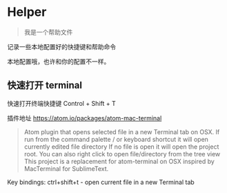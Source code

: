 # Helper

> 我是一个帮助文件

记录一些本地配置好的快捷键和帮助命令

本地配置哦，也许和你的配置不一样。

## 快速打开 terminal

快速打开终端快捷键
Control + Shift + T

插件地址
https://atom.io/packages/atom-mac-terminal

> Atom plugin that opens selected file in a new Terminal tab on OSX.
If run from the command palette / or keyboard shortcut it will open currently edited file directory
If no file is open it will open the project root.
You can also right click to open file/directory from the tree view
This project is a replacement for atom-terminal on OSX inspired by MacTerminal for SublimeText.

Key bindings:
ctrl+shift+t - open current file in a new Terminal tab

